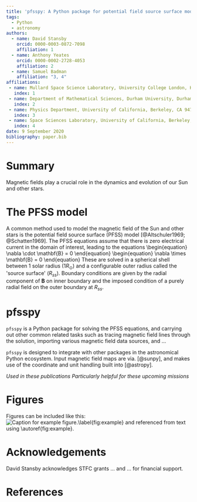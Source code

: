 ```yaml
---
title: 'pfsspy: A Python package for potential field source surface modelling'
tags:
  - Python
  - astronomy
authors:
  - name: David Stansby
    orcid: 0000-0003-0872-7098
    affiliation: 1
  - name: Anthony Yeates
    orcid: 0000-0002-2728-4053
    affiliation: 2
  - name: Samuel Badman
    affiliation: "3, 4"
affiliations:
 - name: Mullard Space Science Laboratory, University College London, Holmbury St. Mary, Surrey RH5 6NT, UK
   index: 1
 - name: Department of Mathematical Sciences, Durham University, Durham, DH1 3LE, UK
   index: 2
 - name: Physics Department, University of California, Berkeley, CA 94720-7300, USA
   index: 3
 - name: Space Sciences Laboratory, University of California, Berkeley, CA 94720-7450, USA
   index: 4
date: 9 September 2020
bibliography: paper.bib
---
```


# Summary
Magnetic fields play a crucial role in the dynamics and evolution of our Sun
and other stars.


# The PFSS model
A common method used to model the magnetic field of the Sun and other stars is
the potential field source surface (PFSS) model [@Altschuler1969; @Schatten1969].
The PFSS equations assume that there is zero electrical current in the domain of
interest, leading to the equations
\begin{equation}
	\nabla \cdot \mathbf{B} = 0
\end{equation}
\begin{equation}
	\nabla \times \mathbf{B} = 0
\end{equation}
These are solved in a spherical shell between 1 solar radius (1$R_{\odot}$) and
a configurable outer radius called the 'source surface' ($R_{ss}$). Boundary
conditions are given by the radial component of $\mathbf{B}$ on inner boundary
and the imposed condition of a purely radial field on the outer boundary at $R_{ss}$.

# pfsspy

`pfsspy` is a Python package for solving the PFSS equations, and carrying out
other common related tasks such as tracing magnetic field lines through the
solution, importing various magnetic field data sources, and ...

`pfsspy` is designed to integrate with other packages in the astronomical Python
ecosystem. Input magnetic field maps are via. [@sunpy], and makes use of the
coordinate and unit handling built into [@astropy].

*Used in these publications*
*Particularly helpful for these upcoming missions*

# Figures

Figures can be included like this:
![Caption for example figure.\label{fig:example}](figure.png)
and referenced from text using \autoref{fig:example}.

# Acknowledgements

David Stansby acknowledges STFC grants ... and ... for financial support.

# References
